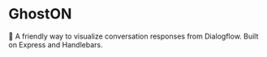 # GhostON
:ghost: A friendly way to visualize conversation responses from Dialogflow. Built on Express and Handlebars. 
